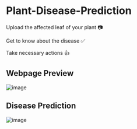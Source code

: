 # Plant-Disease-Prediction

Upload the affected leaf of your plant 📷

Get to know about the disease ✅

Take necessary actions 👍

## Webpage Preview

![image](https://user-images.githubusercontent.com/96369223/207110121-6b0dc821-ebf7-4be2-be8a-df19aae79296.png)

## Disease Prediction

![image](https://user-images.githubusercontent.com/96369223/207110333-46cdf258-7ee8-4ccb-902a-63891785b42e.png) 

